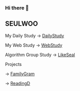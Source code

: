 ### Hi there 👋

## SEULWOO

My Daily Study → [DailyStudy](https://github.com/Seulwoo/DailyStudy)

My Web Study → [WebStudy](https://github.com/Seulwoo/WebStudy)

Algorithm Group Study → [LikeSeal](https://github.com/Seulwoo/SSU_LikeSeal-Study-Group04)

Projects

→ [FamilyGram](https://github.com/youn16/FamilyGram)

→ [ReadingD](https://github.com/Ohrotan/ReadingD)
